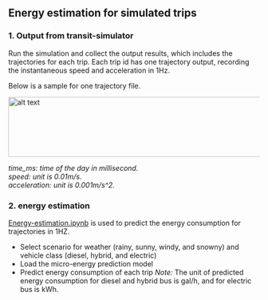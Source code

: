 ## Energy estimation for simulated trips

### 1. Output from transit-simulator 

Run the simulation and collect the output results, which includes the trajectories for each trip. Each trip id has one trajectory output, recording the instantaneous speed and acceleration in 1Hz.

Below is a sample for one trajectory file.

<img src="https://github.com/smarttransit-ai/transit-simulator/blob/master/energy_estimation/traj_sample.png" alt="alt text" width="550" height="120">

*time_ms: time of the day in millisecond.*\
*speed: unit is 0.01m/s.*\
*acceleration: unit is 0.001m/s^2.*


### 2. energy estimation
[Energy-estimation.ipynb](https://github.com/smarttransit-ai/transit-simulator/blob/master/energy_estimation/Energy-estimation.ipynb) is used to predict the energy consumption for trajectories in 1HZ. 
* Select scenario for weather (rainy, sunny, windy, and snowny) and vehicle class (diesel, hybrid, and electric)
* Load the micro-energy prediction model 
* Predict energy consumption of each trip
*Note:* The unit of predicted energy consumption for diesel and hybrid bus is gal/h, and for electric bus is kWh.
